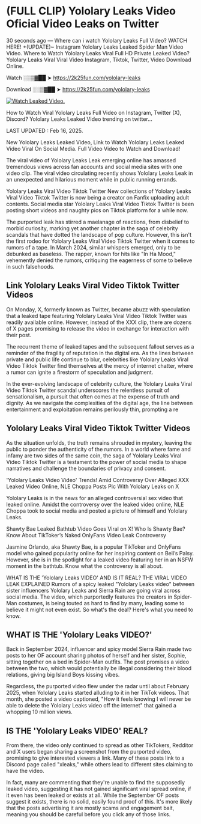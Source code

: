 # (FULL CLIP) Yololary Leaks Video Oficial Video Leaks on Twitter

30 seconds ago — Where can i watch Yololary Leaks Full Video? WATCH HERE! +(UPDATE)~ Instagram Yololary Leaks Leaked Spider Man Video Video. Where to Watch Yololary Leaks Viral Full HD Private Leaked Video? Yololary Leaks Viral Viral Video Instagram, Tiktok, Twitter, Video Download Online.

Watch ░░▒▓██ ➤ https://2k25fun.com/yololary-leaks

Download ░░▒▓██ ➤ https://2k25fun.com/yololary-leaks

[![Watch Leaked Video.](https://miro.medium.com/v2/resize:fit:828/format:webp/1*cilzJN44JGOrTw9NJCrNHA.gif "Watch Leaked Video")](https://2k25fun.com/yololary-leaks)

How to Watch Viral Yololary Leaks Full Video on Instagram, Twitter (X), Discord? Yololary Leaks Leaked Video trending on twitter...

LAST UPDATED : Feb 16, 2025.

New Yololary Leaks Leaked Video, Link to Watch Yololary Leaks Leaked Video Viral On Social Media. Full Video Video to Watch and Download!

The viral video of Yololary Leaks Leak emerging online has amassed tremendous views across fan accounts and social media sites with one video clip. The viral video circulating recently shows Yololary Leaks Leak in an unexpected and hilarious moment while in public running errands.

Yololary Leaks Viral Video Tiktok Twitter New collections of Yololary Leaks Viral Video Tiktok Twitter is now being a creator on Fanfix uploading adult contents. Social media star Yololary Leaks Viral Video Tiktok Twitter is been posting short videos and naughty pics on Tiktok platform for a while now.

The purported leak has stirred a maelanage of reactions, from disbelief to morbid curiosity, marking yet another chapter in the saga of celebrity scandals that have dotted the landscape of pop culture. However, this isn't the first rodeo for Yololary Leaks Viral Video Tiktok Twitter when it comes to rumors of a tape. In March 2024, similar whispers emerged, only to be debunked as baseless. The rapper, known for hits like "In Ha Mood," vehemently denied the rumors, critiquing the eagerness of some to believe in such falsehoods.

## Link Yololary Leaks Viral Video Tiktok Twitter Videos

On Monday, X, formerly known as Twitter, became abuzz with speculation that a leaked tape featuring Yololary Leaks Viral Video Tiktok Twitter was readily available online. However, instead of the XXX clip, there are dozens of X pages promising to release the video in exchange for interaction with their post.

The recurrent theme of leaked tapes and the subsequent fallout serves as a reminder of the fragility of reputation in the digital era. As the lines between private and public life continue to blur, celebrities like Yololary Leaks Viral Video Tiktok Twitter find themselves at the mercy of internet chatter, where a rumor can ignite a firestorm of speculation and judgment.

In the ever-evolving landscape of celebrity culture, the Yololary Leaks Viral Video Tiktok Twitter scandal underscores the relentless pursuit of sensationalism, a pursuit that often comes at the expense of truth and dignity. As we navigate the complexities of the digital age, the line between entertainment and exploitation remains perilously thin, prompting a re

##  Yololary Leaks Viral Video Tiktok Twitter Videos

As the situation unfolds, the truth remains shrouded in mystery, leaving the public to ponder the authenticity of the rumors. In a world where fame and infamy are two sides of the same coin, the saga of Yololary Leaks Viral Video Tiktok Twitter is a testament to the power of social media to shape narratives and challenge the boundaries of privacy and consent.

'Yololary Leaks Video Video' Trends! Amid Controversy Over Alleged XXX Leaked Video Online, NLE Choppa Posts Pic With Yololary Leaks on X

Yololary Leaks is in the news for an alleged controversial sex video that leaked online. Amidst the controversy over the leaked video online, NLE Choppa took to social media and posted a picture of himself and Yololary Leaks.

Shawty Bae Leaked Bathtub Video Goes Viral on X! Who Is Shawty Bae? Know About TikToker’s Naked OnlyFans Video Leak Controversy

Jasmine Orlando, aka Shawty Bae, is a popular TikToker and OnlyFans model who gained popularity online for her inspiring content on Bell’s Palsy. However, she is in the spotlight for a leaked video featuring her in an NSFW moment in the bathtub. Know what the controversy is all about.

WHAT IS THE 'Yololary Leaks VIDEO' AND IS IT REAL? THE VIRAL VIDEO LEAK EXPLAINED Rumors of a spicy leaked "Yololary Leaks video" between sister influencers Yololary Leaks and Sierra Rain are going viral across social media. The video, which purportedly features the creators in Spider-Man costumes, is being touted as hard to find by many, leading some to believe it might not even exist. So what's the deal? Here's what you need to know.

## WHAT IS THE 'Yololary Leaks VIDEO?'

Back in September 2024, influencer and spicy model Sierra Rain made two posts to her OF account sharing photos of herself and her sister, Sophie, sitting together on a bed in Spider-Man outfits. The post promises a video between the two, which would potentially be illegal considering their blood relations, giving big Island Boys kissing vibes.

Regardless, the purported video flew under the radar until about February 2025, when Yololary Leaks started alluding to it in her TikTok videos. That month, she posted a video captioned, "How it feels knowing I will never be able to delete the Yololary Leaks video off the internet" that gained a whopping 10 million views.

## IS THE 'Yololary Leaks VIDEO' REAL?

From there, the video only continued to spread as other TikTokers, Redditor and X users began sharing a screenshot from the purported video, promising to give interested viewers a link. Many of these posts link to a Discord page called "xleaks," while others lead to different sites claiming to have the video.

In fact, many are commenting that they're unable to find the supposedly leaked video, suggesting it has not gained significant viral spread online, if it even has been leaked or exists at all. While the September OF posts suggest it exists, there is no solid, easily found proof of this. It's more likely that the posts advertising it are mostly scams and engagement bait, meaning you should be careful before you click any of those links.